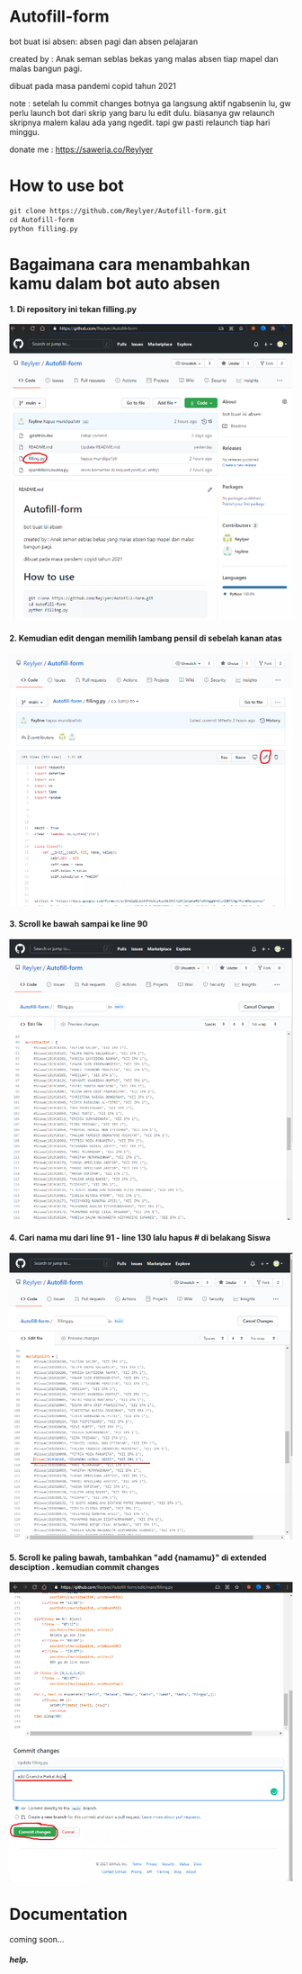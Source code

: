 # Autofill-form
bot buat isi absen: absen pagi dan absen pelajaran

created by : Anak seman seblas bekas yang malas absen tiap mapel dan malas bangun pagi.


dibuat pada masa pandemi copid tahun 2021

note : setelah lu commit changes botnya ga langsung aktif ngabsenin lu, gw perlu launch bot dari skrip yang baru lu edit dulu. biasanya gw relaunch skripnya malem kalau ada yang ngedit. tapi gw pasti relaunch tiap hari minggu.


donate me : https://saweria.co/Reylyer


# How to use bot
```
git clone https://github.com/Reylyer/Autofill-form.git
cd Autofill-form
python filling.py
```

# Bagaimana cara menambahkan kamu dalam bot auto absen

#### 1. Di repository ini tekan filling.py
![test](https://github.com/Reylyer/Autofill-form/blob/main/resource/01.png)


#### 2. Kemudian edit dengan memilih lambang pensil di sebelah kanan atas
![test](https://github.com/Reylyer/Autofill-form/blob/main/resource/02.png)


#### 3. Scroll ke bawah sampai ke line 90
![test](https://github.com/Reylyer/Autofill-form/blob/main/resource/03.png)


#### 4. Cari nama mu dari line 91 - line 130 lalu hapus # di belakang Siswa
![test](https://github.com/Reylyer/Autofill-form/blob/main/resource/04.png)


#### 5. Scroll ke paling bawah, tambahkan "add {namamu}" di extended desciption . kemudian commit changes
![test](https://github.com/Reylyer/Autofill-form/blob/main/resource/05.png)


# Documentation
coming soon...

##### help.
